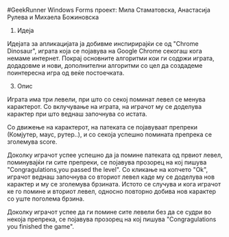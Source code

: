 #GeekRunner
Windows Forms проект: Мила Стаматовска, Анастасија Рулева и Михаела Божиновска

1. Идеја
   
Идејата за апликацијата ја добивме инспирирајќи се од
"Chrome Dinosaur", играта која се појавува на Google Chrome секогаш кога немаме интернет. 
Покрај основните алгоритми кои ги содржи играта, додадовме и нови, дополнителни алгоритми со цел да создадеме поинтересна игра од веќе постоечката.

3. Опис
   
Играта има три левели, при што со секој поминат левел се менува карактерот. Со вклучување на играта, на играчот му се доделува карактер при што веднаш започнува со истата.

Со движење на карактерот, на патеката се појавуваат препреки (Комјутер, маус, рутер..), и со секоја успешно помината препрека се зголемува score.

Доколку играчот успее успешно да ја помине патеката од првиот левел, поминувајќи ги сите препреки, се појавува прозорец на кој пишува "Congragulations,you passed the level". Со кликање на копчето "Ok", играчот веднаш започнува со вториот левел каде му се доделува нов карактер и му се зголемува брзината. Истото се случува и кога играчот ке го помине и вториот левел, односно повторно добива нов карактер со уште поголема брзина.

Доколку играчот успее да ги помине сите левели без да се судри во некоја препрека, се појавува прозорец на кој пишува "Congragulations you finished the game".
